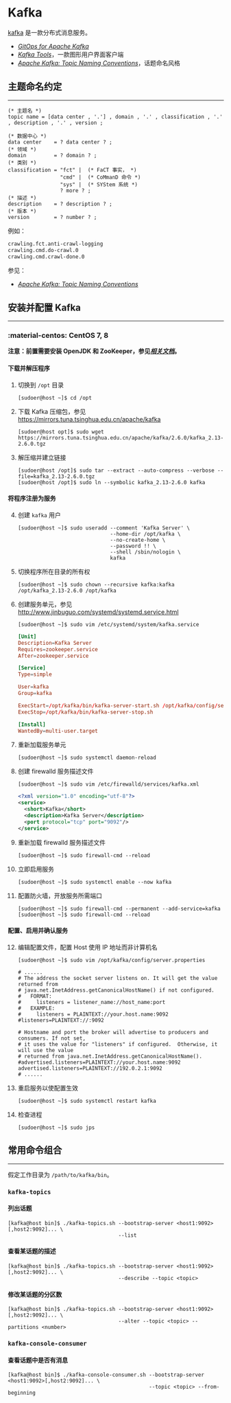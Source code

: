 # Kafka

[kafka] 是一款分布式消息服务。

*   [*GitOps for Apache Kafka*](https://devshawn.github.io/kafka-gitops/)
*   [*Kafka Tools*](https://kafkatool.com/)，一款图形用户界面客户端
*   [*Apache Kafka: Topic Naming Conventions*](https://devshawn.com/blog/apache-kafka-topic-naming-conventions/)，话题命名风格

## 主题命名约定
---

``` ebnf
(* 主题名 *)
topic name = [data center , '.'] , domain , '.' , classification , '.' , description , '.' , version ;

(* 数据中心 *)
data center    = ? data center ? ;
(* 领域 *)
domain         = ? domain ? ;
(* 类别 *)
classification = "fct" |  (* FaCT 事实， *)
                 "cmd" |  (* CoMmanD 命令 *)
                 "sys" |  (* SYStem 系统 *)
                 ? more ? ;
(* 描述 *)
description    = ? description ? ;
(* 版本 *)
version        = ? number ? ;
```

例如：

``` txt
crawling.fct.anti-crawl-logging
crawling.cmd.do-crawl.0
crawling.cmd.crawl-done.0
```

参见：

*   [*Apache Kafka: Topic Naming Conventions*](https://devshawn.com/blog/apache-kafka-topic-naming-conventions/)

## 安装并配置 Kafka
---

### :material-centos: CentOS 7, 8

**注意：前置需要安装 OpenJDK 和 ZooKeeper，参见[*相关文档*](../ZooKeeper)。**

#### 下载并解压程序

1.  切换到 `/opt` 目录

    ``` console
    [sudoer@host ~]$ cd /opt
    ```

0.  下载 Kafka 压缩包，参见 <https://mirrors.tuna.tsinghua.edu.cn/apache/kafka>

    ``` console
    [sudoer@host opt]$ sudo wget https://mirrors.tuna.tsinghua.edu.cn/apache/kafka/2.6.0/kafka_2.13-2.6.0.tgz
    ```

0.  解压缩并建立链接

    ``` console
    [sudoer@host /opt]$ sudo tar --extract --auto-compress --verbose --file=kafka_2.13-2.6.0.tgz
    [sudoer@host /opt]$ sudo ln --symbolic kafka_2.13-2.6.0 kafka
    ```

#### 将程序注册为服务

4.  创建 `kafka` 用户

    ``` console
    [sudoer@host ~]$ sudo useradd --comment 'Kafka Server' \
                                  --home-dir /opt/kafka \
                                  --no-create-home \
                                  --password !! \
                                  --shell /sbin/nologin \
                                  kafka
    ```

0.  切换程序所在目录的所有权

    ``` console
    [sudoer@host ~]$ sudo chown --recursive kafka:kafka /opt/kafka_2.13-2.6.0 /opt/kafka
    ```

0.  创建服务单元，参见 <http://www.jinbuguo.com/systemd/systemd.service.html>

    ``` console
    [sudoer@host ~]$ sudo vim /etc/systemd/system/kafka.service
    ```

    ``` toml
    [Unit]
    Description=Kafka Server
    Requires=zookeeper.service
    After=zookeeper.service

    [Service]
    Type=simple

    User=kafka
    Group=kafka

    ExecStart=/opt/kafka/bin/kafka-server-start.sh /opt/kafka/config/server.properties
    ExecStop=/opt/kafka/bin/kafka-server-stop.sh

    [Install]
    WantedBy=multi-user.target
    ```

0.  重新加载服务单元

    ``` console
    [sudoer@host ~]$ sudo systemctl daemon-reload
    ```

0.  创建 firewalld 服务描述文件

    ``` console
    [sudoer@host ~]$ sudo vim /etc/firewalld/services/kafka.xml
    ```

    ``` xml
    <?xml version="1.0" encoding="utf-8"?>
    <service>
      <short>Kafka</short>
      <description>Kafka Server</description>
      <port protocol="tcp" port="9092"/>
    </service>
    ```

0.  重新加载 firewalld 服务描述文件

    ``` console
    [sudoer@host ~]$ sudo firewall-cmd --reload
    ```

0.  立即启用服务

    ``` console
    [sudoer@host ~]$ sudo systemctl enable --now kafka
    ```

0.  配置防火墙，开放服务所需端口

    ``` console
    [sudoer@host ~]$ sudo firewall-cmd --permanent --add-service=kafka
    [sudoer@host ~]$ sudo firewall-cmd --reload
    ```

#### 配置、启用并确认服务

12. 编辑配置文件，配置 Host 使用 IP 地址而非计算机名

    ``` console
    [sudoer@host ~]$ sudo vim /opt/kafka/config/server.properties
    ```

    ``` properties
    # ......
    # The address the socket server listens on. It will get the value returned from 
    # java.net.InetAddress.getCanonicalHostName() if not configured.
    #   FORMAT:
    #     listeners = listener_name://host_name:port
    #   EXAMPLE:
    #     listeners = PLAINTEXT://your.host.name:9092
    #listeners=PLAINTEXT://:9092
    
    # Hostname and port the broker will advertise to producers and consumers. If not set, 
    # it uses the value for "listeners" if configured.  Otherwise, it will use the value
    # returned from java.net.InetAddress.getCanonicalHostName().
    #advertised.listeners=PLAINTEXT://your.host.name:9092
    advertised.listeners=PLAINTEXT://192.0.2.1:9092
    # ......
    ```

0.  重启服务以使配置生效

    ``` console
    [sudoer@host ~]$ sudo systemctl restart kafka
    ```

0.  检查进程

    ``` console
    [sudoer@host ~]$ sudo jps
    ```

## 常用命令组合
---

假定工作目录为 `/path/to/kafka/bin`。

### `kafka-topics`

#### 列出话题

``` console
[kafka@host bin]$ ./kafka-topics.sh --bootstrap-server <host1:9092>[,host2:9092]... \
                                    --list
```

#### 查看某话题的描述

``` console
[kafka@host bin]$ ./kafka-topics.sh --bootstrap-server <host1:9092>[,host2:9092]... \
                                    --describe --topic <topic>
```

#### 修改某话题的分区数

``` console
[kafka@host bin]$ ./kafka-topics.sh --bootstrap-server <host1:9092>[,host2:9092]... \
                                    --alter --topic <topic> --partitions <number>
```

### `kafka-console-consumer`

#### 查看话题中是否有消息

``` console
[kafka@host bin]$ ./kafka-console-consumer.sh --bootstrap-server <host1:9092>[,host2:9092]... \
                                              --topic <topic> --from-beginning
```

<!----------------------------------------------------------------------------->

[Kafka]: https://kafka.apache.org/

